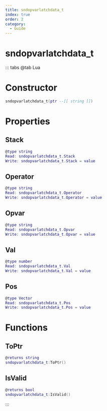 ```yaml
---
title: sndopvarlatchdata_t
index: true
order: 2
category:
  - Guide
---
```


# sndopvarlatchdata_t

::: tabs
@tab Lua
# Constructor
```lua
sndopvarlatchdata_t(ptr --[[ string ]])
```
# Properties
## Stack 
```lua
@type string
Read: sndopvarlatchdata_t.Stack
Write: sndopvarlatchdata_t.Stack = value
```
## Operator 
```lua
@type string
Read: sndopvarlatchdata_t.Operator
Write: sndopvarlatchdata_t.Operator = value
```
## Opvar 
```lua
@type string
Read: sndopvarlatchdata_t.Opvar
Write: sndopvarlatchdata_t.Opvar = value
```
## Val 
```lua
@type number
Read: sndopvarlatchdata_t.Val
Write: sndopvarlatchdata_t.Val = value
```
## Pos 
```lua
@type Vector
Read: sndopvarlatchdata_t.Pos
Write: sndopvarlatchdata_t.Pos = value
```
# Functions
## ToPtr
```lua
@returns string
sndopvarlatchdata_t:ToPtr()
```
## IsValid
```lua
@returns bool
sndopvarlatchdata_t:IsValid()
```

:::